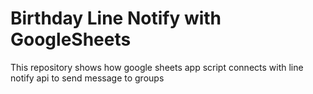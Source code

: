 # Birthday Line Notify with GoogleSheets
This repository shows how google sheets app script connects with line notify api to send message to groups
